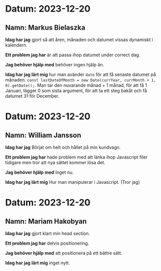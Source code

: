 # Datum: 2023-12-20

## Namn: Markus Bielaszka
**Idag har jag** gjort så att åren, månaden och datumet vissas dynamiskt i kalendern.

**Ett problem jag har** är att passa ihop datumet under correct dag.

**Jag behöver hjälp med** behöver ingen hjälp än.

**Idag har jag lärt mig** hur man avänder `date` för att få senaste datumet på månaden. 
`const lastDateOfMonth = new Date(currYear, currMonth + 1, 0).getDate();`. Man tar den nuvarande månad + 1 månad, för att få 1 Januari,
lägger 0 som sista argument, för att ta ett steg bakåt och få datumet 31 för December.

# Datum: 2023-12-20

## Namn: William Jansson
**Idag har jag** Börjat om helt och hållet på min kundvagn.

**Ett problem jag har** hade problem med att länka ihop Javascript filer tidigare men tror att nya sättet kommer lösa det.

**Jag behöver hjälp med** Inget nu.

**Idag har jag lärt mig** Hur man manipulerar i Javascript. (Tror jag)

# Datum: 2023-12-20

## Namn: Mariam Hakobyan
**Idag har jag** gjort klart min head section. 

**Ett problem jag har** delvis positionering. 

**Jag behöver hjälp med**  att positionera på ett bättre sätt.

**Idag har jag lärt mig** inget nytt. 